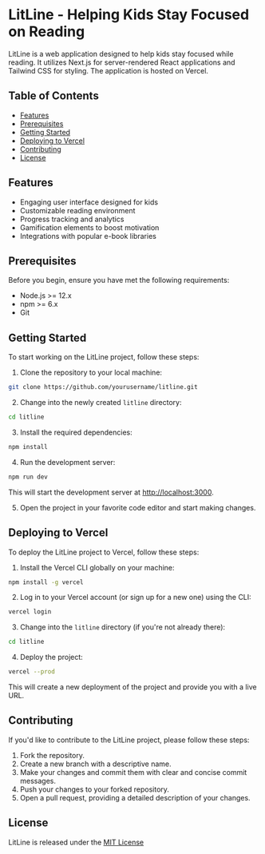 # LitLine - Helping Kids Stay Focused on Reading

LitLine is a web application designed to help kids stay focused while reading. It utilizes Next.js for server-rendered React applications and Tailwind CSS for styling. The application is hosted on Vercel.

## Table of Contents

- [Features](#features)
- [Prerequisites](#prerequisites)
- [Getting Started](#getting-started)
- [Deploying to Vercel](#deploying-to-vercel)
- [Contributing](#contributing)
- [License](#license)

## Features

- Engaging user interface designed for kids
- Customizable reading environment
- Progress tracking and analytics
- Gamification elements to boost motivation
- Integrations with popular e-book libraries

## Prerequisites

Before you begin, ensure you have met the following requirements:

- Node.js >= 12.x
- npm >= 6.x
- Git

## Getting Started

To start working on the LitLine project, follow these steps:

1. Clone the repository to your local machine:

```bash
git clone https://github.com/yourusername/litline.git
```

2. Change into the newly created `litline` directory:

```bash
cd litline
```

3. Install the required dependencies:

```bash
npm install
```

4. Run the development server:

```bash
npm run dev
```

This will start the development server at [http://localhost:3000](http://localhost:3000).

5. Open the project in your favorite code editor and start making changes.

## Deploying to Vercel

To deploy the LitLine project to Vercel, follow these steps:

1. Install the Vercel CLI globally on your machine:

```bash
npm install -g vercel
```

2. Log in to your Vercel account (or sign up for a new one) using the CLI:

```bash
vercel login
```

3. Change into the `litline` directory (if you're not already there):

```bash
cd litline
```

4. Deploy the project:

```bash
vercel --prod
```

This will create a new deployment of the project and provide you with a live URL.

## Contributing

If you'd like to contribute to the LitLine project, please follow these steps:

1. Fork the repository.
2. Create a new branch with a descriptive name.
3. Make your changes and commit them with clear and concise commit messages.
4. Push your changes to your forked repository.
5. Open a pull request, providing a detailed description of your changes.

## License

LitLine is released under the [MIT License](LICENSE)
